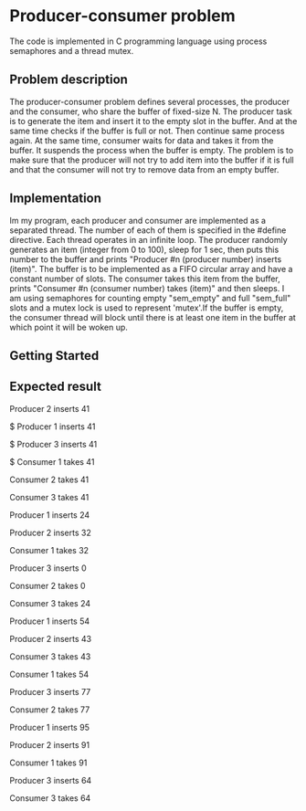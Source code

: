 # Producer-consumer problem
The code is implemented in C programming language using process semaphores and a thread mutex.

## Problem description
The producer-consumer problem defines several processes, the producer and the consumer, who share the buffer of fixed-size N. The producer task is to generate the item and insert it to the empty slot in the buffer. And at the same time checks if the buffer is full or not. Then continue same process again. At the same time, consumer waits for data and takes it from the buffer. It suspends the process when the buffer is empty. The problem is to make sure that the producer will not try to add item into the buffer if it is full and that the consumer will not try to remove data from an empty buffer.

## Implementation
Im my program, each producer and consumer are implemented as a separated thread. The number of each of them is specified in the #define directive. Each thread operates in an infinite loop. 
The producer randomly generates an item (integer from 0 to 100), sleep for 1 sec, then puts this number to the buffer and prints "Producer #n (producer number) inserts (item)". 
The buffer is to be implemented as a FIFO circular array and have a constant number of slots. 
The consumer takes this item from the buffer, prints "Consumer #n (consumer number) takes (item)" and then sleeps. I am using semaphores for counting empty "sem_empty" and full "sem_full" slots and a mutex lock is used to represent 'mutex'.If the buffer is empty, the consumer thread will block until there is at least one item in the buffer at which point it will be woken up.

## Getting Started
## Expected result
Producer 2 inserts 41

$ Producer 1 inserts 41

$ Producer 3 inserts 41

$ Consumer 1 takes 41

Consumer 2 takes 41

Consumer 3 takes 41

Producer 1 inserts 24

Producer 2 inserts 32

Consumer 1 takes 32

Producer 3 inserts 0

Consumer 2 takes 0

Consumer 3 takes 24
 
Producer 1 inserts 54

Producer 2 inserts 43

Consumer 3 takes 43

Consumer 1 takes 54

Producer 3 inserts 77

Consumer 2 takes 77

Producer 1 inserts 95

Producer 2 inserts 91

Consumer 1 takes 91

Producer 3 inserts 64

Consumer 3 takes 64
